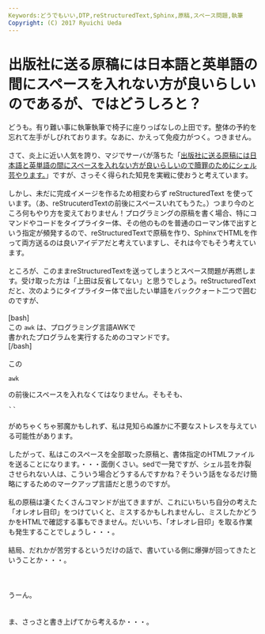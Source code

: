 ```yaml
---
Keywords:どうでもいい,DTP,reStructuredText,Sphinx,原稿,スペース問題,執筆
Copyright: (C) 2017 Ryuichi Ueda
---
```

# 出版社に送る原稿には日本語と英単語の間にスペースを入れない方が良いらしいのであるが、ではどうしろと？
どうも。有り難い事に執筆執筆で椅子に座りっぱなしの上田です。整体の予約を忘れて左手がしびれております。なあに、かえって免疫力がつく。つきません。<br />
<br />
さて、炎上に近い人気を誇り、マジでサーバが落ちた「<a href="http://blog.ueda.asia/?p=1380" target="_blank">出版社に送る原稿には日本語と英単語の間にスペースを入れない方が良いらしいので贖罪のためにシェル芸やります。</a>」ですが、さっそく得られた知見を実戦に使おうと考えています。<br />
<br />
しかし、未だに完成イメージを作るため相変わらず reStructuredText を使っています。（あ、reStrucuterdTextの前後にスペースいれてもうた。）つまり今のところ何もやり方を変えておりません！プログラミングの原稿を書く場合、特にコマンドやコードをタイプライター体、その他のものを普通のローマン体で出すという指定が頻発するので、reStructuredTextで原稿を作り、SphinxでHTMLを作って両方送るのは良いアイデアだと考えていますし、それは今でもそう考えています。<br />
<br />
ところが、このままreStructuredTextを送ってしまうとスペース問題が再燃します。受け取った方は「上田は反省してない」と思うでしょう。reStructuredTextだと、次のようにタイプライター体で出したい単語をバッククォート二つで囲むのですが、<br />
<br />
[bash]<br />
この ``awk`` は、プログラミング言語AWKで<br />
書かれたプログラムを実行するためのコマンドです。<br />
[/bash]<br />
<br />
この<pre>``awk``</pre>の前後にスペースを入れなくてはなりません。そもそも、<pre>``</pre>がめちゃくちゃ邪魔かもしれず、私は見知らぬ誰かに不要なストレスを与えている可能性があります。<br />
<br />
したがって、私はこのスペースを全部取った原稿と、書体指定のHTMLファイルを送ることになります。・・・面倒くさい。sedで一発ですが、シェル芸を炸裂させられない人は、こういう場合どうするんですかね？そういう話をなるだけ簡略にするためのマークアップ言語だと思うのですが。<br />
<br />
私の原稿は凄くたくさんコマンドが出てきますが、これにいちいち自分の考えた「オレオレ目印」をつけていくと、ミスするかもしれませんし、ミスしたかどうかをHTMLで確認する事もできません。だいいち、「オレオレ目印」を取る作業も発生することでしょうし・・・。<br />
<br />
結局、だれかが苦労するというだけの話で、書いている側に爆弾が回ってきたということか・・・。<br />
<br />
<br />
<br />
うーん。<br />
<br />
<br />
ま、さっさと書き上げてから考えるか・・・。
